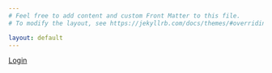 ```yaml
---
# Feel free to add content and custom Front Matter to this file.
# To modify the layout, see https://jekyllrb.com/docs/themes/#overriding-theme-defaults

layout: default
---
```



<a href="/.auth/login/github?post_login_redirect_uri=https://thankful-stone-043289c00.azurestaticapps.net/index-auth.html">Login</a>
